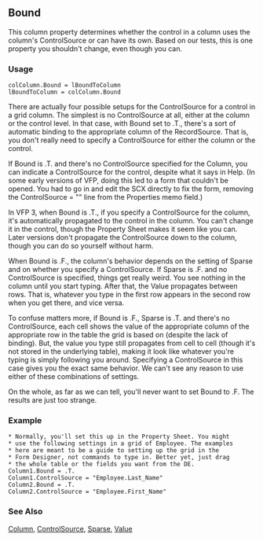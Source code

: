 ## Bound

This column property determines whether the control in a column uses the column's ControlSource or can have its own. Based on our tests, this is one property you shouldn't change, even though you can.

### Usage

```foxpro
colColumn.Bound = lBoundToColumn
lBoundToColumn = colColumn.Bound
```

There are actually four possible setups for the ControlSource for a control in a grid column. The simplest is no ControlSource at all, either at the column or the control level. In that case, with Bound set to .T., there's a sort of automatic binding to the appropriate column of the RecordSource. That is, you don't really need to specify a ControlSource for either the column or the control. 

If Bound is .T. and there's no ControlSource specified for the Column, you can indicate a ControlSource for the control, despite what it says in Help. (In some early versions of VFP, doing this led to a form that couldn't be opened. You had to go in and edit the SCX directly to fix the form, removing the ControlSource = "" line from the Properties memo field.)

In VFP 3, when Bound is .T., if you specify a ControlSource for the column, it's automatically propagated to the control in the column. You can't change it in the control, though the Property Sheet makes it seem like you can. Later versions don't propagate the ControlSource down to the column, though you can do so yourself without harm.

When Bound is .F., the column's behavior depends on the setting of Sparse and on whether you specify a ControlSource. If Sparse is .F. and no ControlSource is specified, things get really weird. You see nothing in the column until you start typing. After that, the Value propagates between rows. That is, whatever you type in the first row appears in the second row when you get there, and vice versa.

To confuse matters more, if Bound is .F., Sparse is .T. and there's no ControlSource, each cell shows the value of the appropriate column of the appropriate row in the table the grid is based on (despite the lack of binding). But, the value you type still propagates from cell to cell (though it's not stored in the underlying table), making it look like whatever you're typing is simply following you around. Specifying a ControlSource in this case gives you the exact same behavior. We can't see any reason to use either of these combinations of settings.

On the whole, as far as we can tell, you'll never want to set Bound to .F. The results are just too strange.

### Example

```foxpro
* Normally, you'll set this up in the Property Sheet. You might
* use the following settings in a grid of Employee. The examples
* here are meant to be a guide to setting up the grid in the
* Form Designer, not commands to type in. Better yet, just drag
* the whole table or the fields you want from the DE.
Column1.Bound = .T.
Column1.ControlSource = "Employee.Last_Name"
Column2.Bound = .T.
Column2.ControlSource = "Employee.First_Name"
```
### See Also

[Column](s4g488.md), [ControlSource](s4g588.md), [Sparse](s4g491.md), [Value](s4g414.md)